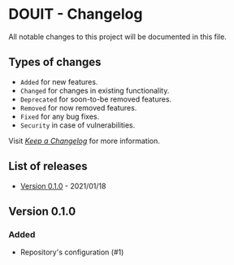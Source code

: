 # DOUIT - Changelog

All notable changes to this project will be documented in this file.

## Types of changes

- `Added` for new features.
- `Changed` for changes in existing functionality.
- `Deprecated` for soon-to-be removed features.
- `Removed` for now removed features.
- `Fixed` for any bug fixes.
- `Security` in case of vulnerabilities.

Visit [*Keep a Changelog*][changelog] for more information.

## List of releases

- [Version 0.1.0](#v0.1.0) - 2021/01/18

## Version 0.1.0 <a name="v0.1.0"></a>

### Added

- Repository's configuration (#1)

[changelog]: https://keepachangelog.com/en/1.1.0/
